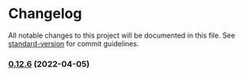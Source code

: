 # Changelog

All notable changes to this project will be documented in this file. See [standard-version](https://github.com/conventional-changelog/standard-version) for commit guidelines.

### [0.12.6](https://github.com/shinokada/flowbite-svelte/compare/v0.12.5...v0.12.6) (2022-04-05)

